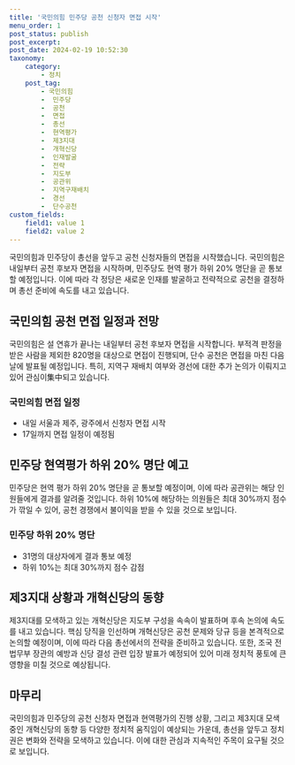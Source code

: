 ```yaml
---
title: '국민의힘 민주당 공천 신청자 면접 시작'
menu_order: 1
post_status: publish
post_excerpt: 
post_date: 2024-02-19 10:52:30
taxonomy:
    category:
        - 정치
    post_tag:
        - 국민의힘
        -  민주당
        -  공천
        -  면접
        -  총선
        -  현역평가
        -  제3지대
        -  개혁신당
        -  인재발굴
        -  전략
        -  지도부
        -  공관위
        -  지역구재배치
        -  경선
        -  단수공천
custom_fields:
    field1: value 1
    field2: value 2
---
```


국민의힘과 민주당이 총선을 앞두고 공천 신청자들의 면접을 시작했습니다. 국민의힘은 내일부터 공천 후보자 면접을 시작하며, 민주당도 현역 평가 하위 20% 명단을 곧 통보할 예정입니다. 이에 따라 각 정당은 새로운 인재를 발굴하고 전략적으로 공천을 결정하며 총선 준비에 속도를 내고 있습니다.
## 국민의힘 공천 면접 일정과 전망
국민의힘은 설 연휴가 끝나는 내일부터 공천 후보자 면접을 시작합니다. 부적격 판정을 받은 사람을 제외한 820명을 대상으로 면접이 진행되며, 단수 공천은 면접을 마친 다음 날에 발표될 예정입니다. 특히, 지역구 재배치 여부와 경선에 대한 추가 논의가 이뤄지고 있어 관심이集中되고 있습니다.
### 국민의힘 면접 일정
- 내일 서울과 제주, 광주에서 신청자 면접 시작
- 17일까지 면접 일정이 예정됨
## 민주당 현역평가 하위 20% 명단 예고
민주당은 현역 평가 하위 20% 명단을 곧 통보할 예정이며, 이에 따라 공관위는 해당 인원들에게 결과를 알려줄 것입니다. 하위 10%에 해당하는 의원들은 최대 30%까지 점수가 깎일 수 있어, 공천 경쟁에서 불이익을 받을 수 있을 것으로 보입니다.
### 민주당 하위 20% 명단
- 31명의 대상자에게 결과 통보 예정
- 하위 10%는 최대 30%까지 점수 감점
## 제3지대 상황과 개혁신당의 동향
제3지대를 모색하고 있는 개혁신당은 지도부 구성을 속속이 발표하며 후속 논의에 속도를 내고 있습니다. 핵심 당직을 인선하며 개혁신당은 공천 문제와 당규 등을 본격적으로 논의할 예정이며, 이에 따라 다음 총선에서의 전략을 준비하고 있습니다. 또한, 조국 전 법무부 장관의 예방과 신당 결성 관련 입장 발표가 예정되어 있어 미래 정치적 풍토에 큰 영향을 미칠 것으로 예상됩니다.
## 마무리
국민의힘과 민주당의 공천 신청자 면접과 현역평가의 진행 상황, 그리고 제3지대 모색 중인 개혁신당의 동향 등 다양한 정치적 움직임이 예상되는 가운데, 총선을 앞두고 정치권은 변화와 전략을 모색하고 있습니다. 이에 대한 관심과 지속적인 주목이 요구될 것으로 보입니다.
